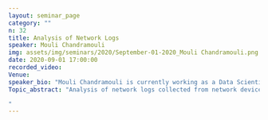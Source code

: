 ```yaml
---
layout: seminar_page
category: ""
n: 32
title: Analysis of Network Logs
speaker: Mouli Chandramouli
img: assets/img/seminars/2020/September-01-2020_Mouli Chandramouli.png
date: 2020-09-01 17:00:00 
recorded_video: 
Venue: 
speaker_bio: "Mouli Chandramouli is currently working as a Data Scientist at Cisco Systems, Bangalore in the area of application of Machine Learning algorithms for analytics of Network Telemetry and Network Inference. He is also a Visiting Professor at the RBCCPS, IISc. He received his M. S. and  Ph.D. from University of Arizona, Tuscon, AZ in the area of Stochastic Process and Queueing Theory.  Prior work experience at AT&T Bell Laboratories, Holmdel, NJ,  Bell Communications Research, NJ in the area of network performance modelling and Dynamicsoft, NJ a startup company focussed on VOIP products based on SIP Protocol which was acquired by Cisco Systems.  At Cisco Systems, his work has been is in the areas of MPLS networks, Energy Management for networking devices and distributed embedded network analytics algorithms."
Topic_abstract: "Analysis of network logs collected from network devices is presented.  The objective is to understand and determine the important network events and infer the possible root causes of those network events.  The volume of network data is very high and often it can be quite challenging to filter out only the key important messages.  We have developed ML / NLP based techniques to extract the underlying statistical templates of the SYSLOG messages, and secondly identify anomalous patterns observed in the SYSLOG events which can be useful to recommend suitable remedial actions. The proposed solution is under evaluation by network operations.

"
---
```


